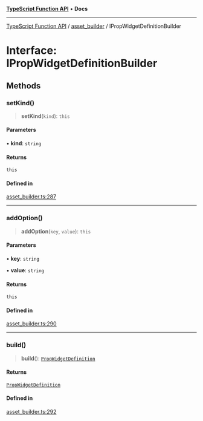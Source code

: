 [**TypeScript Function API**](../../README.md) • **Docs**

***

[TypeScript Function API](../../README.md) / [asset\_builder](../README.md) / IPropWidgetDefinitionBuilder

# Interface: IPropWidgetDefinitionBuilder

## Methods

### setKind()

> **setKind**(`kind`): `this`

#### Parameters

• **kind**: `string`

#### Returns

`this`

#### Defined in

[asset\_builder.ts:287](https://github.com/systeminit/si/blob/main/bin/lang-js/src/asset_builder.ts#L287)

***

### addOption()

> **addOption**(`key`, `value`): `this`

#### Parameters

• **key**: `string`

• **value**: `string`

#### Returns

`this`

#### Defined in

[asset\_builder.ts:290](https://github.com/systeminit/si/blob/main/bin/lang-js/src/asset_builder.ts#L290)

***

### build()

> **build**(): [`PropWidgetDefinition`](PropWidgetDefinition.md)

#### Returns

[`PropWidgetDefinition`](PropWidgetDefinition.md)

#### Defined in

[asset\_builder.ts:292](https://github.com/systeminit/si/blob/main/bin/lang-js/src/asset_builder.ts#L292)
